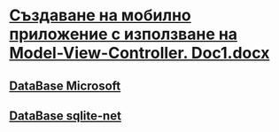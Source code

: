 # [Създаване на мобилно приложение с използване на Model-View-Controller. Doc1.docx](https://github.com/vakovsky/Android/blob/main/Doc1.docx)
## [DataBase Microsoft](https://learn.microsoft.com/en-us/xamarin/android/data-cloud/data-access/using-sqlite-orm)
## [DataBase sqlite-net](https://github.com/praeclarum/sqlite-net)
